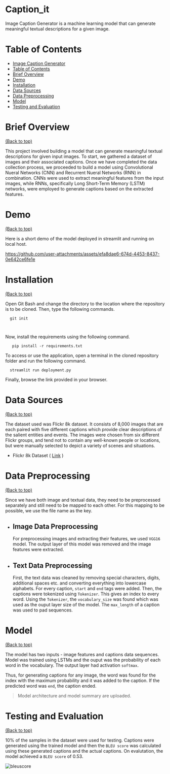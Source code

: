 # Caption_it

Image Caption Generator is a machine learning model that can generate meaningful textual descriptions for a given image.

# Table of Contents

- [Image Caption Generator](#image-caption-generator)
- [Table of Contents](#table-of-contents)
- [Brief Overview](#brief-overview)
- [Demo](#demo)
- [Installation](#installation)
- [Data Sources](#data-sources)
- [Data Preprocessing](#data-preprocessing)
- [Model](#model)
- [Testing and Evaluation](#testing-and-evaluation)

# Brief Overview
[(Back to top)](#table-of-contents)

This project involved building a model that can generate meaningful textual descriptions for given input images. To start, we gathered a dataset of images and their associated captions. Once we have completed the data collection process, we proceeded to build a model using Convolutional Nueral Networks (CNN) and Recurrent Nueral Networks (RNN) in combination. CNNs were used to extract meaningful features from the input images, while RNNs, specifically Long Short-Term Memory (LSTM) networks, were employed to generate captions based on the extracted features.

# Demo
[(Back to top)](#table-of-contents)

Here is a short demo of the model deployed in streamlit and running on local host.

https://github.com/user-attachments/assets/efa8dae6-674d-4453-8437-0e642ce6fe1e


# Installation
[(Back to top)](#table-of-contents)

Open Git Bash and change the directory to the location where the repository is to be cloned. Then, type the following commands.

```shell
  git init
```
```shell
  
```
Now, install the requirements using the following command.

```shell
   pip install -r requirements.txt 
```
To access or use the application, open a terminal in the cloned repository folder and run the following command.

```shell
  streamlit run deployment.py
```
Finally, browse the link provided in your browser.

# Data Sources
[(Back to top)](#table-of-contents)

The dataset used was Flickr 8k dataset. It consists of 8,000 images that are each paired with five different captions which provide clear descriptions of the salient entities and events. The images were chosen from six different Flickr groups, and tend not to contain any well-known people or locations, but were manually selected to depict a variety of scenes and situations.

- Flickr 8k Dataset ( [Link](https://www.kaggle.com/datasets/adityajn105/flickr8k) )

# Data Preprocessing
[(Back to top)](#table-of-contents)

Since we have both image and textual data, they need to be preprocessed separately and still need to be mapped to each other. For this mapping to be possible, we use the file name as the key.

- ## Image Data Preprocessing

  For preprocessing images and extracting their features, we used `VGG16` model. The output layer of this model was removed and the image features were extracted.

- ## Text Data Preprocessing

  First, the text data was cleaned by removing special characters, digits, additional spaces etc. and converting everything into lowercase alphabets. For every     caption, `start` and `end` tags were added. Then, the captions were tokenized using `Tokenizer`. This gives an index to every word. Using the `Tokenizer`, the 
`vocabulary_size` was found which was used as the ouput layer size of the model. The `max_length` of a caption was used to pad sequences.

# Model
[(Back to top)](#table-of-contents)

The model has two inputs - image features and captions data sequences. Model was trained using LSTMs and the ouput was the probability of each word in the vocabulary. The output layer had activation `softmax`. 

Thus, for generating captions for any image, the word was found for the index with the maximum probability and it was added to the caption. If the predicted word was `end`, the caption ended.

> Model architecture and model summary are uploaded.

# Testing and Evaluation
[(Back to top)](#table-of-contents)

10% of the samples in the dataset were used for testing. Captions were generated using the trained model and then the `BLEU score` was calculated using these generated captions and the actual captions. On evalutation, the model achieved a `BLEU score` of 0.53.

![bleuscore]()

